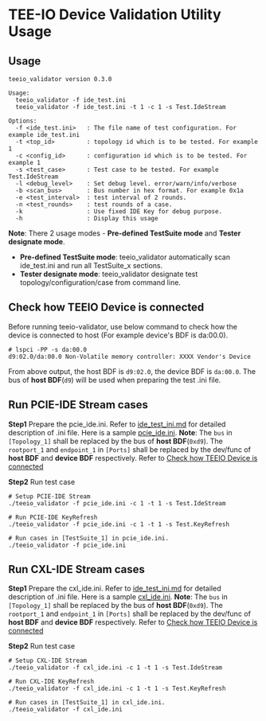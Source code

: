 # TEE-IO Device Validation Utility Usage

## Usage
```
teeio_validator version 0.3.0

Usage:
  teeio_validator -f ide_test.ini
  teeio_validator -f ide_test.ini -t 1 -c 1 -s Test.IdeStream

Options:
  -f <ide_test.ini>   : The file name of test configuration. For example ide_test.ini
  -t <top_id>         : topology id which is to be tested. For example 1
  -c <config_id>      : configuration id which is to be tested. For example 1
  -s <test_case>      : Test case to be tested. For example Test.IdeStream
  -l <debug_level>    : Set debug level. error/warn/info/verbose
  -b <scan_bus>       : Bus number in hex format. For example 0x1a
  -e <test_interval>  : test interval of 2 rounds.
  -n <test_rounds>    : test rounds of a case.
  -k                  : Use fixed IDE Key for debug purpose.
  -h                  : Display this usage
```

**Note**:
There 2 usage modes - **Pre-defined TestSuite mode** and **Tester designate mode**.
- **Pre-defined TestSuite mode**: teeio_validator automatically scan ide_test.ini and run all TestSuite_x sections.
- **Tester designate mode**: teeio_validator designate test topology/configuration/case from command line.

## Check how TEEIO Device is connected
Before running teeio-validator, use below command to check how the device is connected to host (For example device's BDF is da:00.0).
```
# lspci -PP -s da:00.0
d9:02.0/da:00.0 Non-Volatile memory controller: XXXX Vendor's Device
```
From above output, the host BDF is ```d9:02.0```, the device BDF is ```da:00.0```. The bus of **host BDF**(```d9```) will be used when preparing the test .ini file.

## Run PCIE-IDE Stream cases
**Step1** Prepare the pcie_ide.ini.
Refer to [ide_test_ini.md](../doc/ide_test_ini.md) for detailed description of .ini file. Here is a sample [pcie_ide.ini](./sample_ini/pcie_ide.ini).
**Note**: The ```bus``` in ```[Topology_1]``` shall be replaced by the bus of **host BDF**(```0xd9```). The ```rootport_1``` and ```endpoint_1``` in ```[Ports]``` shall be replaced by the dev/func of **host BDF** and **device  BDF** respectively. Refer to [Check how TEEIO Device is connected](#check-how-teeio-device-is-connected)

**Step2** Run test case
```
# Setup PCIE-IDE Stream
./teeio_validator -f pcie_ide.ini -c 1 -t 1 -s Test.IdeStream

# Run PCIE-IDE KeyRefresh
./teeio_validator -f pcie_ide.ini -c 1 -t 1 -s Test.KeyRefresh

# Run cases in [TestSuite_1] in pcie_ide.ini.
./teeio_validator -f pcie_ide.ini
```

## Run CXL-IDE Stream cases
**Step1** Prepare the cxl_ide.ini.
Refer to [ide_test_ini.md](../doc/ide_test_ini.md) for detailed description of .ini file. Here is a sample [cxl_ide.ini](./sample_ini/cxl_ide.ini).
**Note**: The ```bus``` in ```[Topology_1]``` shall be replaced by the bus of **host BDF**(```0xd9```). The ```rootport_1``` and ```endpoint_1``` in ```[Ports]``` shall be replaced by the dev/func of **host BDF** and **device  BDF** respectively. Refer to [Check how TEEIO Device is connected](#check-how-teeio-device-is-connected)

**Step2** Run test case
```
# Setup CXL-IDE Stream
./teeio_validator -f cxl_ide.ini -c 1 -t 1 -s Test.IdeStream

# Run CXL-IDE KeyRefresh
./teeio_validator -f cxl_ide.ini -c 1 -t 1 -s Test.KeyRefresh

# Run cases in [TestSuite_1] in cxl_ide.ini.
./teeio_validator -f cxl_ide.ini
```
